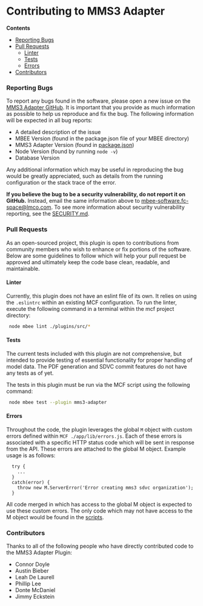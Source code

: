 # Contributing to MMS3 Adapter

**Contents**
- [Reporting Bugs](#reporting-bugs)
- [Pull Requests](#pull-requests)
  - [Linter](#linter)
  - [Tests](#tests)
  - [Errors](#errors)
- [Contributors](#contributors)

### Reporting Bugs
To report any bugs found in the software, please open a new issue on the 
[MMS3 Adapter GitHub](https://github.com/Open-MBEE/mms3-adapter-plugin/issues/new). 
It is important that you provide as much information as possible to help us reproduce 
and fix the bug. The following information will be expected in all bug reports:

- A detailed description of the issue
- MBEE Version (found in the package.json file of your MBEE directory)
- MMS3 Adapter Version (found in [package.json](./package.json))
- Node Version (found by running `node -v`)
- Database Version

Any additional information which may be useful in reproducing the bug would be
greatly appreciated, such as details from the running configuration or the stack
trace of the error.

**If you believe the bug to be a security vulnerability, do not report it on
GitHub.** Instead, email the same information above to
[mbee-software.fc-space@lmco.com](mailto:mbee-software.fc-space@lmco.com). To
see more information about security vulnerability reporting, see the 
[SECURITY.md](./SECURITY.md).

### Pull Requests
As an open-sourced project, this plugin is open to contributions from community members
who wish to enhance or fix portions of the software. Below are some guidelines
to follow which will help your pull request be approved and ultimately keep the
code base clean, readable, and maintainable.

#### Linter
Currently, this plugin does not have an eslint file of its own. It relies on using the 
`.eslintrc` within an existing MCF configuration. To run the linter, execute the following 
command in a terminal within the mcf project directory:

```bash
 node mbee lint ./plugins/src/*
```

#### Tests
The current tests included with this plugin are not comprehensive, but intended to provide 
testing of essential functionality for proper handling of model data.  The PDF generation 
and SDVC commit features do not have any tests as of yet.  

The tests in this plugin must be run via the MCF script using the following command:
 
```bash
 node mbee test --plugin mms3-adapter
```

#### Errors
Throughout the code, the plugin leverages the global `M` object with custom 
errors defined within `MCF ./app/lib/errors.js`. Each of these errors is associated 
with a specific HTTP status code which will be sent in response from the API. 
These errors are attached to the global M object. Example usage is as follows:

```
  try {
    ...
  }
  catch(error) {
    throw new M.ServerError('Error creating mms3 sdvc organization');
  }
```

All code merged in which has access to the global M object is expected to use
these custom errors. The only code which may not have access to the M object
would be found in the [scripts](./scripts).

### Contributors
Thanks to all of the following people who have directly contributed code to 
the MMS3 Adapter Plugin:

- Connor Doyle
- Austin Bieber
- Leah De Laurell
- Phillip Lee
- Donte McDaniel
- Jimmy Eckstein
